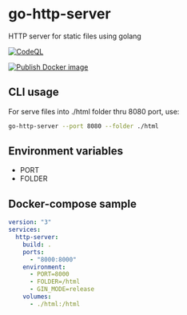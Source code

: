 # go-http-server

HTTP server for static files using golang

[![CodeQL](https://github.com/guionardo/go-http-server/actions/workflows/codeql-analysis.yml/badge.svg)](https://github.com/guionardo/go-http-server/actions/workflows/codeql-analysis.yml)

[![Publish Docker image](https://github.com/guionardo/go-http-server/actions/workflows/go-http-server-docker.yml/badge.svg)](https://github.com/guionardo/go-http-server/actions/workflows/go-http-server-docker.yml)

## CLI usage

For serve files into ./html folder thru 8080 port, use:

```bash
go-http-server --port 8080 --folder ./html
```

## Environment variables

- PORT
- FOLDER

## Docker-compose sample

```yaml
version: "3"
services:
  http-server:
    build: .
    ports:
      - "8000:8000"
    environment:
      - PORT=8000
      - FOLDER=/html
      - GIN_MODE=release
    volumes:
      - ./html:/html
```
